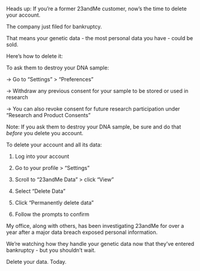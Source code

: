 

Heads up: If you’re a former 23andMe customer, now’s the time to delete your account.

The company just filed for bankruptcy.

That means your genetic data - the most personal data you have - could be sold.

Here’s how to delete it: 

To ask them to destroy your DNA sample:

-> Go to “Settings” > “Preferences”

-> Withdraw any previous consent for your sample to be stored or used in research

-> You can also revoke consent for future research participation under “Research and Product Consents”

Note: If you ask them to destroy your DNA sample, be sure and do that *before* you delete you account.

To delete your account and all its data:

1. Log into your account

2. Go to your profile > “Settings”

3. Scroll to “23andMe Data” > click “View”

4. Select “Delete Data”

5. Click “Permanently delete data”

6. Follow the prompts to confirm

My office, along with others, has been investigating 23andMe for over a year after a major data breach exposed personal information.

We’re watching how they handle your genetic data now that they’ve entered bankruptcy - but you shouldn’t wait.

Delete your data. Today.
